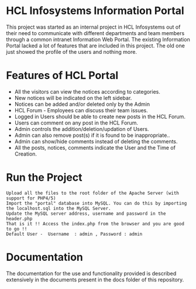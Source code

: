 HCL Infosystems Information Portal
==========


This project was started as an internal project in HCL Infosystems out of their need to communicate with different departments and team members through a common intranet Information Web Portal.
The existing Information Portal lacked a lot of features that are included in this project. The old one just showed the profile of the users and nothing more.

Features of HCL Portal
=====
* All the visitors can view the notices according to categories.
* New notices will be indicated on the left sidebar.
* Notices can be added and/or deleted only by the Admin
* HCL Forum - Employees can discuss their team issues.
* Logged in Users should be able to create new posts in the HCL Forum.
* Users can comment on any post in the HCL Forum.
* Admin controls the addition/deletion/updation of Users.
* Admin can also remove post(s) if it is found to be inappropriate..
* Admin can show/hide comments instead of deleting the comments.
* All the posts, notices, comments indicate the User and the Time of Creation.

Run the Project
====
    Upload all the files to the root folder of the Apache Server (with support for PHP4/5)
    Import the "portal" database into MySQL. You can do this by importing the localhost.sql into the MySQL Server.
    Update the MySQL server address, username and password in the header.php
    That is it !! Access the index.php from the browser and you are good to go !!
    Default User -  Username  : admin , Password : admin

Documentation
====
The documentation for the use and functionality provided is described extensively in the documents present in the docs folder of this repository.


